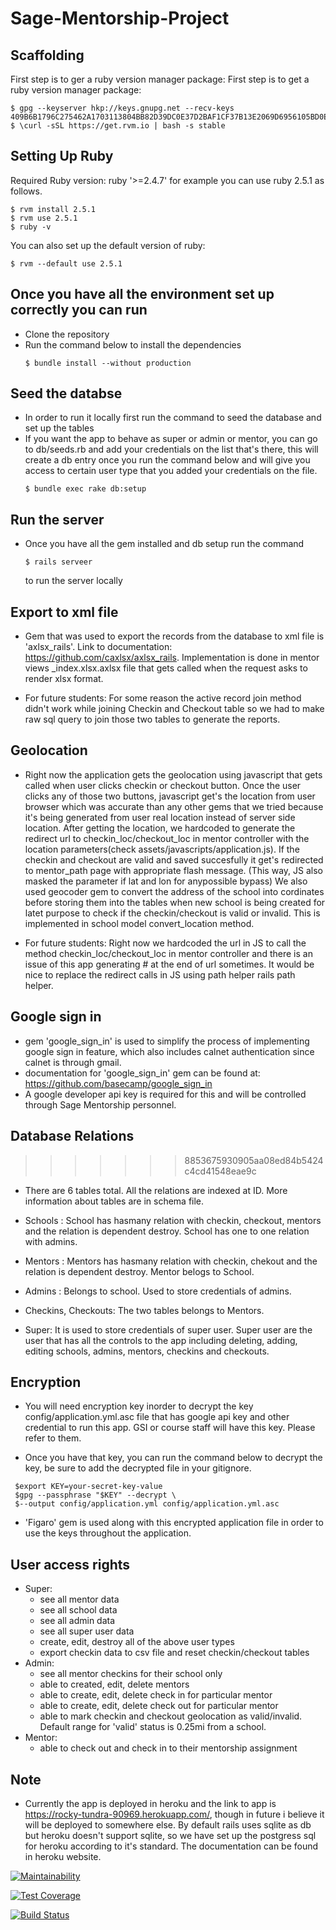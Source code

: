 # Sage-Mentorship-Project

## Scaffolding
First step is to ger a ruby version manager package:
First step is to get a ruby version manager package:
  ```
  $ gpg --keyserver hkp://keys.gnupg.net --recv-keys 409B6B1796C275462A1703113804BB82D39DC0E37D2BAF1CF37B13E2069D6956105BD0E739499BDB
  $ \curl -sSL https://get.rvm.io | bash -s stable
  ```
## Setting Up Ruby
Required Ruby version: ruby '>=2.4.7' for example you can use ruby 2.5.1 as follows.
  ```
  $ rvm install 2.5.1
  $ rvm use 2.5.1
  $ ruby -v
  ```
You can also set up the default version of ruby:
  ```
  $ rvm --default use 2.5.1
  ```
## Once you have all the environment set up correctly you can run
* Clone the repository
* Run the command below to install the dependencies 
  ```
  $ bundle install --without production
  ```
## Seed the databse
* In order to run it locally first run the command to seed the database and set up the tables
* If you want the app to behave as super or admin  or mentor, you can go to db/seeds.rb and add 
  your credentials on the list that's there, this will create a db entry once you run the command below
  and will give you access to certain user type that you added your credentials on the file.
  ```
  $ bundle exec rake db:setup
  ```
## Run the server
* Once you have all the gem installed and db setup run the command
  ```
  $ rails serveer
  ```
  to run the server locally

## Export to xml file
* Gem that was used to export the records from the database to xml file is 'axlsx_rails'.
  Link to documentation: https://github.com/caxlsx/axlsx_rails.
  Implementation is done in mentor views _index.xlsx.axlsx file that gets called when the 
  request asks to render xlsx format.

* For future students: For some reason the active record join method didn't work while joining 
  Checkin and Checkout table so we had to make raw sql query to join those two tables to generate 
  the reports.

## Geolocation
* Right now the application gets the geolocation using javascript that gets called when user clicks 
  checkin or checkout button. Once the user clicks any of those two buttons, javascript get's the 
  location from user browser which was accurate than any other gems that we tried because it's being 
  generated from user real location instead of server side location. After getting the location, 
  we hardcoded to generate the redirect url to checkin_loc/checkout_loc in mentor controller with the 
  location parameters(check assets/javascripts/application.js). If the checkin and checkout are valid 
  and saved succesfully it get's redirected to mentor_path page with appropriate flash message.
  (This way, JS also masked the parameter if lat and lon for anypossible bypass)
  We also used geocoder gem to convert the address of the school into cordinates before storing them 
  into the tables when new school is being created for latet purpose to check if the checkin/checkout 
  is valid or invalid. This is implemented in school model convert_location method.

* For future students: Right now we hardcoded the url in JS to call the method checkin_loc/checkout_loc 
  in mentor controller and there is an issue of this app generating # at the end of url sometimes. It would 
  be nice to replace the redirect calls in JS using path helper rails path helper. 

## Google sign in
* gem 'google_sign_in' is used to simplify the process of implementing google sign in feature, which also 
  includes calnet authentication since calnet is through gmail.
* documentation for 'google_sign_in' gem can be found at: https://github.com/basecamp/google_sign_in
* A google developer api key is required for this and will be controlled through Sage Mentorship personnel.

## Database Relations
>>>>>>> 8853675930905aa08ed84b5424c4cd41548eae9c
* There are 6 tables total. All the relations are indexed at ID. More information about tables are in schema file.

* Schools : School has hasmany relation with checkin, checkout, mentors and the relation is dependent destroy. 
  School has one to one relation with admins.

* Mentors : Mentors has hasmany relation with checkin, chekout and the relation is dependent destroy. 
  Mentor belogs to School. 

* Admins : Belongs to school. Used to store credentials of admins.

* Checkins, Checkouts: The two tables belongs to Mentors.

* Super: It is used to store credentials of super user. Super user are the user that has all the controls to the app 
  including deleting, adding, editing schools, admins, mentors, checkins and checkouts.

## Encryption
* You will need encryption key inorder to decrypt the key config/application.yml.asc file that has google api key and other
  credential to run this app. GSI or course staff will have this key. Please refer to them.

* Once you have that key, you can run the command below to decrypt the key, be sure to add the decrypted file in your gitignore.
```
 $export KEY=your-secret-key-value 
 $gpg --passphrase "$KEY" --decrypt \
 $--output config/application.yml config/application.yml.asc
```

* 'Figaro' gem is used along with this encrypted application file in order to use the keys throughout the application.

## User access rights
* Super: 
  - see all mentor data
  - see all school data
  - see all admin data
  - see all super user data
  - create, edit, destroy all of the above user types
  - export checkin data to csv file and reset checkin/checkout tables
* Admin: 
  - see all mentor checkins for their school only
  - able to created, edit, delete mentors
  - able to create, edit, delete check in for particular mentor
  - able to create, edit, delete check out for particular mentor
  - able to mark checkin and checkout geolocation as valid/invalid. Default range for 'valid' status is 0.25mi from a school.
* Mentor:
  - able to check out and check in to their mentorship assignment
  
## Note
* Currently the app is deployed in heroku and the link to app is https://rocky-tundra-90969.herokuapp.com/, though in future 
  i believe it will be deployed to somewhere else. By default rails uses sqlite as db but heroku doesn't support sqlite, so we have
  set up the postgress sql for heroku according to it's standard. The documentation can be found in heroku website.

[![Maintainability](https://api.codeclimate.com/v1/badges/c74672e4ce0deb8f6fbf/maintainability)](https://codeclimate.com/github/Sage-Foundation-Mentorship/Sage-Mentorship-Project/maintainability)

[![Test Coverage](https://api.codeclimate.com/v1/badges/c74672e4ce0deb8f6fbf/test_coverage)](https://codeclimate.com/github/Sage-Foundation-Mentorship/Sage-Mentorship-Project/test_coverage)

[![Build Status](https://travis-ci.com/Sage-Foundation-Mentorship/Sage-Mentorship-Project.svg?branch=master)](https://travis-ci.com/Sage-Foundation-Mentorship/Sage-Mentorship-Project)
